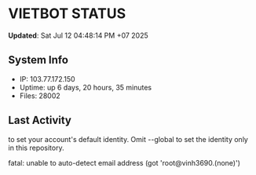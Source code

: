 # VIETBOT STATUS
**Updated**: Sat Jul 12 04:48:14 PM +07 2025

## System Info
- IP: 103.77.172.150
- Uptime: up 6 days, 20 hours, 35 minutes
- Files: 28002

## Last Activity

to set your account's default identity.
Omit --global to set the identity only in this repository.

fatal: unable to auto-detect email address (got 'root@vinh3690.(none)')
